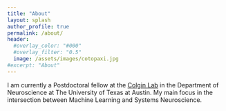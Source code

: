 ```yaml
---
title: "About"
layout: splash
author_profile: true
permalink: /about/
header:
  #overlay_color: "#000"
  #overlay_filter: "0.5"
  image: /assets/images/cotopaxi.jpg
#excerpt: "About"
---
```


I am currently a Postdoctoral fellow at the [Colgin Lab](https://clm.utexas.edu/lclab/) in the Department of Neuroscience at The University of Texas at Austin. My main focus in the intersection between Machine Learning and Systems Neuroscience.
